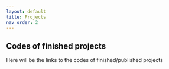 ```yaml
---
layout: default
title: Projects
nav_order: 2
---
```

<h2>Codes of finished projects</h2>
Here will be the links to the codes of finished/published projects

